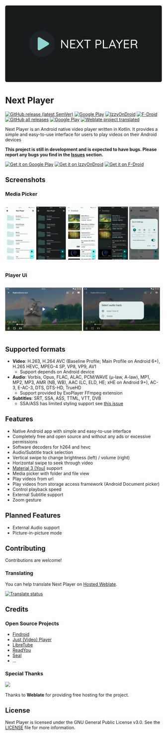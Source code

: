 ![Next player banner](fastlane/metadata/android/en-US/images/featureGraphic.png)

# Next Player

[![GitHub release (latest SemVer)](https://img.shields.io/github/v/release/anilbeesetti/nextplayer.svg?logo=github&label=GitHub&cacheSeconds=3600)](https://github.com/anilbeesetti/nextplayer/releases/latest)
[![Google Play](https://img.shields.io/endpoint?color=green&logo=google-play&url=https%3A%2F%2Fplay.cuzi.workers.dev%2Fplay%3Fi%3Ddev.anilbeesetti.nextplayer%26l%3DGoogle%2520Play%26m%3Dv%24version)](https://play.google.com/store/apps/details?id=dev.anilbeesetti.nextplayer)
[![IzzyOnDroid](https://img.shields.io/endpoint?url=https://apt.izzysoft.de/fdroid/api/v1/shield/dev.anilbeesetti.nextplayer)](https://apt.izzysoft.de/fdroid/index/apk/dev.anilbeesetti.nextplayer)
[![F-Droid](https://img.shields.io/f-droid/v/dev.anilbeesetti.nextplayer?logo=f-droid&label=F-Droid&cacheSeconds=3600)](https://f-droid.org/packages/dev.anilbeesetti.nextplayer)
[![GitHub all releases](https://img.shields.io/github/downloads/anilbeesetti/nextplayer/total?logo=github&cacheSeconds=3600)](https://github.com/anilbeesetti/nextplayer/releases/latest)
[![Google Play](https://img.shields.io/endpoint?color=green&logo=google-play&url=https%3A%2F%2Fplay.cuzi.workers.dev%2Fplay%3Fi%3Ddev.anilbeesetti.nextplayer%26l%3Ddownloads%26m%3D%24totalinstalls)](https://play.google.com/store/apps/details?id=dev.anilbeesetti.nextplayer)
[![Weblate project translated](https://img.shields.io/weblate/progress/next-player?logo=weblate&logoColor=white&cacheSeconds=36000)](https://hosted.weblate.org/engage/next-player/)

Next Player is an Android native video player written in Kotlin. It provides a simple and easy-to-use interface for users to play videos on their
Android devices

**This project is still in development and is expected to have bugs. Please report any bugs you find in
the [Issues](https://github.com/anilbeesetti/nextplayer/issues) section.**

[<img src="https://play.google.com/intl/en_us/badges/static/images/badges/en_badge_web_generic.png" alt="Get it on Google Play" height="80"/>](https://play.google.com/store/apps/details?id=dev.anilbeesetti.nextplayer)
[<img src="https://gitlab.com/IzzyOnDroid/repo/-/raw/master/assets/IzzyOnDroid.png" alt="Get it on IzzyOnDroid" height="80">](https://apt.izzysoft.de/fdroid/index/apk/dev.anilbeesetti.nextplayer)
[<img src="https://fdroid.gitlab.io/artwork/badge/get-it-on.png" alt="Get it on F-Droid" height="80">](https://f-droid.org/packages/dev.anilbeesetti.nextplayer/)

## Screenshots

### Media Picker

<div style="width:100%; display:flex; justify-content:space-between;">

[<img src="fastlane/metadata/android/en-US/images/phoneScreenshots/1.png" width=19% alt="Home Light">](fastlane/metadata/android/en-US/images/phoneScreenshots/1.png)
[<img src="fastlane/metadata/android/en-US/images/phoneScreenshots/2.png" width=19% alt="Home Dark">](fastlane/metadata/android/en-US/images/phoneScreenshots/2.png)
[<img src="fastlane/metadata/android/en-US/images/phoneScreenshots/3.png" width=19% alt="Sub Folder Light">](fastlane/metadata/android/en-US/images/phoneScreenshots/3.png)
[<img src="fastlane/metadata/android/en-US/images/phoneScreenshots/4.png" width=19% alt="Sub Folder Dark">](fastlane/metadata/android/en-US/images/phoneScreenshots/4.png)
[<img src="fastlane/metadata/android/en-US/images/phoneScreenshots/5.png" width=19% alt="Quick Settings">](fastlane/metadata/android/en-US/images/phoneScreenshots/5.png)
</div>

### Player Ui

<div style="width:100%; display:flex; justify-content:space-between;">

[<img src="fastlane/metadata/android/en-US/images/phoneScreenshots/6.png" width=49% alt="Player">](fastlane/metadata/android/en-US/images/phoneScreenshots/6.png)
[<img src="fastlane/metadata/android/en-US/images/phoneScreenshots/7.png" width=49% alt="Player">](fastlane/metadata/android/en-US/images/phoneScreenshots/7.png)
</div>

## Supported formats

- **Video**: H.263, H.264 AVC (Baseline Profile; Main Profile on Android 6+), H.265 HEVC, MPEG-4 SP, VP8, VP9, AV1
    - Support depends on Android device
- **Audio**: Vorbis, Opus, FLAC, ALAC, PCM/WAVE (μ-law, A-law), MP1, MP2, MP3, AMR (NB, WB), AAC (LC, ELD, HE; xHE on Android 9+), AC-3, E-AC-3, DTS,
  DTS-HD, TrueHD
    - Support provided by ExoPlayer FFmpeg extension
- **Subtitles**: SRT, SSA, ASS, TTML, VTT, DVB
    - SSA/ASS has limited styling support see [this issue](https://github.com/google/ExoPlayer/issues/8435)

## Features

- Native Android app with simple and easy-to-use interface
- Completely free and open source and without any ads or excessive permissions
- Software decoders for h264 and hevc
- Audio/Subtitle track selection
- Vertical swipe to change brightness (left) / volume (right)
- Horizontal swipe to seek through video
- [Material 3 (You)](https://m3.material.io/) support
- Media picker with folder and file view
- Play videos from url
- Play videos from storage access framework (Android Document picker)
- Control playback speed
- External Subtitle support
- Zoom gesture

## Planned Features

- External Audio support
- Picture-in-picture mode

## Contributing

Contributions are welcome!

### Translating

You can help translate Next Player on [Hosted Weblate](https://hosted.weblate.org/engage/next-player/).

[![Translate status](https://hosted.weblate.org/widgets/next-player/-/multi-auto.svg)](https://hosted.weblate.org/engage/next-player/)

## Credits

### Open Source Projects

- [Findroid](https://github.com/jarnedemeulemeester/findroid)
- [Just (Video) Player](https://github.com/moneytoo/Player)
- [LibreTube](https://github.com/libre-tube/LibreTube)
- [ReadYou](https://github.com/Ashinch/ReadYou)
- [Seal](https://github.com/JunkFood02/Seal)
- ...

### Special Thanks

[<img src="https://hosted.weblate.org/widgets/next-player/-/287x66-white.png"  width="200"/>](https://hosted.weblate.org/engage/next-player/)

Thanks to **Weblate** for providing free hosting for the project.

## License

Next Player is licensed under the GNU General Public License v3.0. See the [LICENSE](LICENSE) file for more information.
